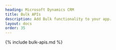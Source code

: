```yaml
---
heading: Microsoft Dynamics CRM
title: Bulk APIs
description: Add Bulk functionality to your app.
layout: docs
order: 35
---
```


{% include bulk-apis.md %}
